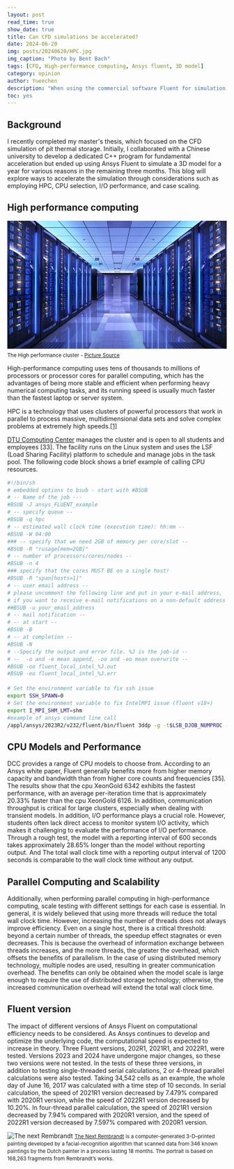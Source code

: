 ```yaml
---
layout: post
read_time: true
show_date: true
title: Can CFD simulations be accelerated?
date: 2024-06-20
img: posts/20240620/HPC.jpg
img_caption: "Photo by Bent Bach"
tags: [CFD, High-performance computing, Ansys fluent, 3D model]
category: opinion
author: Yueechen
description: "When using the commercial software Fluent for simulation, in addition to focusing on the results, time cost is also a significant factor. So can long-term CFD transient simulations be accelerated?"
toc: yes
---
```

## Background

I recently completed my master's thesis, which focused on the CFD simulation of pit thermal storage. Initially, I collaborated with a Chinese university to develop a dedicated C++ program for fundamental acceleration but ended up using Ansys Fluent to simulate a 3D model for a year for various reasons in the remaining three months. This blog will explore ways to accelerate the simulation through considerations such as employing HPC, CPU selection, I/O performance, and case scaling.

## High performance computing

![The High performance cluster](./assets/img/posts/20240620/HPC_2.webp) <small>The High performance cluster - [Picture Source](https://medium.com/quantonation/a-beginners-guide-to-high-performance-computing-ae70246a7af)</small>

High-performance computing uses tens of thousands to millions of processors or processor cores for parallel computing, which has the advantages of being more stable and efficient when performing heavy numerical computing tasks, and its running speed is usually much faster than the fastest laptop or server system.

<tweet>HPC is a technology that uses clusters of powerful processors that work in parallel to process massive, multidimensional data sets and solve complex problems at extremely high speeds.<a href="https://www.ibm.com/topics/hpc">[1]</a></tweet>

 [DTU Computing Center](https://www.hpc.dtu.dk/) manages the cluster and is open to all students and employees [33]. The facility runs on the Linux  system and uses the LSF (Load Sharing Facility) platform to schedule and manage jobs in the task pool. The following code block shows a brief example of calling CPU resources.

```sh
#!/bin/sh
# embedded options to bsub - start with #BSUB
# -- Name of the job ---
#BSUB -J ansys_FLUENT_example
# -- specify queue --
#BSUB -q hpc
# -- estimated wall clock time (execution time): hh:mm --
#BSUB -W 04:00
### -- specify that we need 2GB of memory per core/slot -- 
#BSUB -R "rusage[mem=2GB]"
# -- number of processors/cores/nodes --
#BSUB -n 4
### specify that the cores MUST BE on a single host! 
#BSUB -R "span[hosts=1]"
# -- user email address --
# please uncomment the following line and put in your e-mail address,
# if you want to receive e-mail notifications on a non-default address
##BSUB -u your_email_address
# -- mail notification --
# -- at start --
#BSUB -B
# -- at completion --
#BSUB -N
# --Specify the output and error file. %J is the job-id --
# --  -o and -e mean append, -oo and -eo mean overwrite -- 
#BSUB -oo fluent_local_intel_%J.out
#BSUB -eo fluent_local_intel_%J.err

# Set the environment variable to fix ssh issue
export SSH_SPAWN=0
# Set the environment variable to fix IntelMPI issue (fluent v18+)
export I_MPI_SHM_LMT=shm
#example of ansys command line call
/appl/ansys/2023R2/v232/fluent/bin/fluent 3ddp -g -t$LSB_DJOB_NUMPROC -i instruction.journal -mpi=intel > fluent_run.out

```
## CPU Models and Performance

DCC provides a range of CPU models to choose from. According to an Ansys white paper, Fluent generally benefits more from higher memory capacity and bandwidth than from higher core counts and frequencies [35]. The results show that the cpu XeonGold 6342 exhibits the fastest performance, with an average per-iteration time that is approximately 20.33% faster than the cpu XeonGold 6126. In addition, communication throughput is critical for large clusters, especially when dealing with transient models. In addition, I/O performance plays a crucial role. However, students often lack direct access to monitor system I/O activity, which makes it challenging to evaluate the performance of I/O performance. Through a rough test, the model with a reporting interval of 600 seconds takes approximately 28.65% longer than the model without reporting output. And The total wall clock time with a reporting output interval of 1200 seconds is comparable to the wall clock time without any output.

## Parallel Computing and Scalability

Additionally, when performing parallel computing in high-performance computing, scale testing with different settings for each case is essential. In general, it is widely believed that using more threads will reduce the total wall clock time. However, increasing the number of threads does not always improve efficiency. Even on a single host, there is a critical threshold: beyond a certain number of threads, the speedup effect stagnates or even decreases. This is because the overhead of information exchange between threads increases, and the more threads, the greater the overhead, which offsets the benefits of parallelism. In the case of using distributed memory technology, multiple nodes are used, resulting in greater communication overhead. The benefits can only be obtained when the model scale is large enough to require the use of distributed storage technology; otherwise, the increased communication overhead will extend the total wall clock time.

## Fluent version

The impact of different versions of Ansys Fluent on computational efficiency needs to be considered. As Ansys continues to develop and optimize the underlying code, the computational speed is expected to increase in theory. Three Fluent versions, 202R1, 2021R1, and 2022R1, were tested. Versions 2023 and 2024 have undergone major changes, so these two versions were not tested. In the tests of these three versions, in addition to testing single-threaded serial calculations, 2 or 4-thread parallel calculations were also tested. Taking 34,542 cells as an example, the whole day of June 16, 2017 was calculated with a time step of 10 seconds. In serial calculation, the speed of 2021R1 version decreased by 7.479% compared with 2020R1 version, while the speed of 2022R1 version decreased by 10.20%. In four-thread parallel calculation, the speed of 2021R1 version decreased by 7.94% compared with 2020R1 version, and the speed of 2022R1 version decreased by 7.597% compared with 2020R1 version.

![The next Rembrandt](./assets/img/posts/20210420/post8-rembrandt2.jpg)
<small>[The Next Rembrandt](https://www.jwt.com/en/work/thenextrembrandt) is a computer-generated 3-D–printed painting developed by a facial-recognition algorithm that scanned data from 346 known paintings by the Dutch painter in a process lasting 18 months. The portrait is based on 168,263 fragments from Rembrandt’s works.</small>

